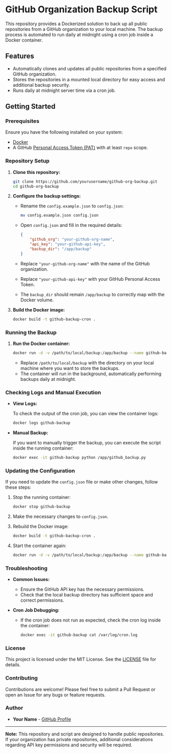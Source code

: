 # GitHub Organization Backup Script

This repository provides a Dockerized solution to back up all public repositories from a GitHub organization to your local machine. The backup process is automated to run daily at midnight using a cron job inside a Docker container.

## Features

- Automatically clones and updates all public repositories from a specified GitHub organization.
- Stores the repositories in a mounted local directory for easy access and additional backup security.
- Runs daily at midnight server time via a cron job.

## Getting Started

### Prerequisites

Ensure you have the following installed on your system:

- [Docker](https://www.docker.com/get-started)
- A GitHub [Personal Access Token (PAT)](https://docs.github.com/en/authentication/keeping-your-account-and-data-secure/creating-a-personal-access-token) with at least `repo` scope.

### Repository Setup

1. **Clone this repository:**

    ```bash
    git clone https://github.com/yourusername/github-org-backup.git
    cd github-org-backup
    ```

2. **Configure the backup settings:**

    - Rename the `config.example.json` to `config.json`:

      ```bash
      mv config.example.json config.json
      ```

    - Open `config.json` and fill in the required details:
    
      ```json
      {
          "github_org": "your-github-org-name",
          "api_key": "your-github-api-key",
          "backup_dir": "/app/backup"
      }
      ```

    - Replace `"your-github-org-name"` with the name of the GitHub organization.
    - Replace `"your-github-api-key"` with your GitHub Personal Access Token.
    - The `backup_dir` should remain `/app/backup` to correctly map with the Docker volume.

3. **Build the Docker image:**

    ```bash
    docker build -t github-backup-cron .
    ```

### Running the Backup

1. **Run the Docker container:**

    ```bash
    docker run -d -v /path/to/local/backup:/app/backup --name github-backup github-backup-cron
    ```

    - Replace `/path/to/local/backup` with the directory on your local machine where you want to store the backups.
    - The container will run in the background, automatically performing backups daily at midnight.

### Checking Logs and Manual Execution

- **View Logs:**

    To check the output of the cron job, you can view the container logs:

    ```bash
    docker logs github-backup
    ```

- **Manual Backup:**

    If you want to manually trigger the backup, you can execute the script inside the running container:

    ```bash
    docker exec -it github-backup python /app/github_backup.py
    ```

### Updating the Configuration

If you need to update the `config.json` file or make other changes, follow these steps:

1. Stop the running container:

    ```bash
    docker stop github-backup
    ```

2. Make the necessary changes to `config.json`.

3. Rebuild the Docker image:

    ```bash
    docker build -t github-backup-cron .
    ```

4. Start the container again:

    ```bash
    docker run -d -v /path/to/local/backup:/app/backup --name github-backup github-backup-cron
    ```

### Troubleshooting

- **Common Issues:**
  - Ensure the GitHub API key has the necessary permissions.
  - Check that the local backup directory has sufficient space and correct permissions.

- **Cron Job Debugging:**
  - If the cron job does not run as expected, check the cron log inside the container:

    ```bash
    docker exec -it github-backup cat /var/log/cron.log
    ```

### License

This project is licensed under the MIT License. See the [LICENSE](LICENSE) file for details.

### Contributing

Contributions are welcome! Please feel free to submit a Pull Request or open an Issue for any bugs or feature requests.

### Author

- **Your Name** - [GitHub Profile](https://github.com/yourusername)

---

**Note:** This repository and script are designed to handle public repositories. If your organization has private repositories, additional considerations regarding API key permissions and security will be required.
